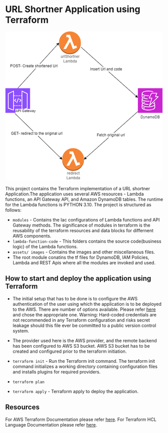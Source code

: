 # URL Shortner Application using Terraform

![Alt text](assets/images/url-shortner.png?raw=true "Architecture")

This project contains the Terraform implementation of a URL shortner Application.The application uses several AWS resources - Lambda functions, an API Gateway API, and Amazon DynamoDB tables. The runtime for the Lambda functions is PYTHON 3.10. The project is structured as follows:

- `modules` - Contains the Iac configurations of Lambda functions and API Gateway methods. The significance of modules in terraform is the reusability of the terraform resources and data blocks for differnent AWS components.
- `lambda-function-code` - This folders contains the source code(business logic) of the Lambda functions.
- `assets/ images` - Contains the images and other miscellaneous files.
- The root module conatins the tf files for DynamoDB, IAM Policies, Lambda and REST Apis where all the modules are invoked and used.

## How to start and deploy the application using Terraform

- The initial setup that has to be done is to configure the AWS authentication of the user using which the application is to be deployed to the AWS. There are number of options available. Please refer [here](https://registry.terraform.io/providers/hashicorp/aws/latest/docs#authentication-and-configuration) and chose the appropriate one. Warning: Hard-coded credentials are not recommended in any Terraform configuration and risks secret leakage should this file ever be committed to a public version control system.

- The provider used here is the AWS provider, and the remote backend has been configured to AWS S3 bucket. AWS S3 bucket has to be created and configured prior to the terraform initiation.

- `terraform init` - Run the Terraform init command. The terraform init command initializes a working directory containing configuration files and installs plugins for required providers.

- `terraform plan`

- `terraform apply` - Terraform apply to deploy the application.

## Resources

For AWS Terraform Documentation please refer [here](https://registry.terraform.io/providers/hashicorp/aws/latest/docs#authentication-and-configuration).
For Terraform HCL Language Documentation please refer [here](https://developer.hashicorp.com/terraform/language).
